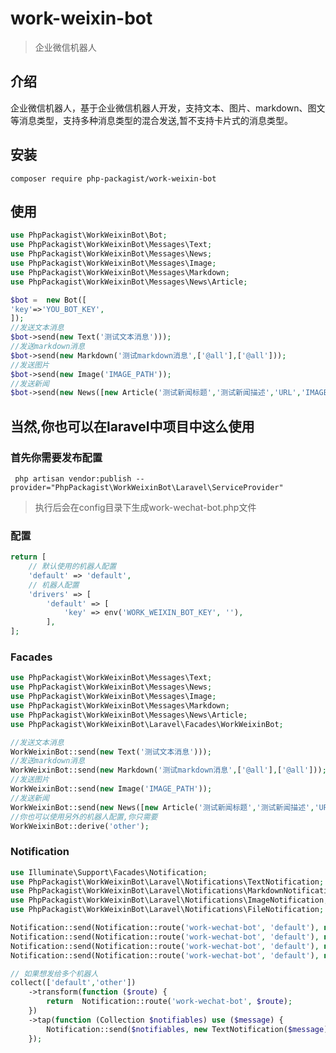 # work-weixin-bot
> 企业微信机器人

## 介绍
企业微信机器人，基于企业微信机器人开发，支持文本、图片、markdown、图文等消息类型，支持多种消息类型的混合发送,暂不支持卡片式的消息类型。

## 安装
```composer require php-packagist/work-weixin-bot```

## 使用
```php
use PhpPackagist\WorkWeixinBot\Bot;
use PhpPackagist\WorkWeixinBot\Messages\Text;
use PhpPackagist\WorkWeixinBot\Messages\News;
use PhpPackagist\WorkWeixinBot\Messages\Image;
use PhpPackagist\WorkWeixinBot\Messages\Markdown;
use PhpPackagist\WorkWeixinBot\Messages\News\Article;

$bot =  new Bot([
'key'=>'YOU_BOT_KEY',
]);
//发送文本消息
$bot->send(new Text('测试文本消息')));
//发送markdown消息
$bot->send(new Markdown('测试markdown消息',['@all'],['@all']));
//发送图片
$bot->send(new Image('IMAGE_PATH'));
//发送新闻
$bot->send(new News([new Article('测试新闻标题','测试新闻描述','URL','IMAGE_URL')])));
```
## 当然,你也可以在laravel中项目中这么使用

### 首先你需要发布配置
```` php artisan vendor:publish --provider="PhpPackagist\WorkWeixinBot\Laravel\ServiceProvider"````
>执行后会在config目录下生成work-wechat-bot.php文件

### 配置
```php
return [
    // 默认使用的机器人配置
    'default' => 'default',
    // 机器人配置
    'drivers' => [
        'default' => [
            'key' => env('WORK_WEIXIN_BOT_KEY', ''),
        ],
];

````
### Facades
```php
use PhpPackagist\WorkWeixinBot\Messages\Text;
use PhpPackagist\WorkWeixinBot\Messages\News;
use PhpPackagist\WorkWeixinBot\Messages\Image;
use PhpPackagist\WorkWeixinBot\Messages\Markdown;
use PhpPackagist\WorkWeixinBot\Messages\News\Article;
use PhpPackagist\WorkWeixinBot\Laravel\Facades\WorkWeixinBot;

//发送文本消息
WorkWeixinBot::send(new Text('测试文本消息')));
//发送markdown消息
WorkWeixinBot::send(new Markdown('测试markdown消息',['@all'],['@all']));
//发送图片
WorkWeixinBot::send(new Image('IMAGE_PATH'));
//发送新闻
WorkWeixinBot::send(new News([new Article('测试新闻标题','测试新闻描述','URL','IMAGE_URL')])));
//你也可以使用另外的机器人配置,你只需要
WorkWeixinBot::derive('other');
```

### Notification
```php
use Illuminate\Support\Facades\Notification;
use PhpPackagist\WorkWeixinBot\Laravel\Notifications\TextNotification;
use PhpPackagist\WorkWeixinBot\Laravel\Notifications\MarkdownNotification;
use PhpPackagist\WorkWeixinBot\Laravel\Notifications\ImageNotification;
use PhpPackagist\WorkWeixinBot\Laravel\Notifications\FileNotification;

Notification::send(Notification::route('work-wechat-bot', 'default'), new TextNotification('测试文本消息'));
Notification::send(Notification::route('work-wechat-bot', 'default'), new MarkdownNotification('# 测试markdown消息'));
Notification::send(Notification::route('work-wechat-bot', 'default'), new ImageNotification('IMAGE_PATH'));
Notification::send(Notification::route('work-wechat-bot', 'default'), new FileNotification('MEDIA_ID'));

// 如果想发给多个机器人
collect(['default','other'])
    ->transform(function ($route) {
        return  Notification::route('work-wechat-bot', $route);
    })
    ->tap(function (Collection $notifiables) use ($message) {
        Notification::send($notifiables, new TextNotification($message));
    });
```

